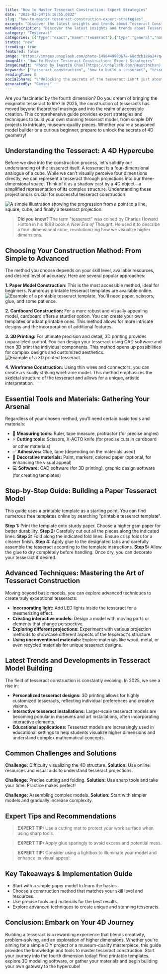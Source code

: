```yaml
---
title: "How to Master Tesseract Construction: Expert Strategies"
date: "2025-03-24T16:18:55.083Z"
slug: "how-to-master-tesseract-construction-expert-strategies"
excerpt: "Discover the latest insights and trends about Tesseract Construction. This comprehensive guide covers everything you need to know about Tesseract Construction in 2025."
metaDescription: "Discover the latest insights and trends about Tesseract Construction. This comprehensive guide covers everything you need to know about Tesseract Construct..."
category: "Tesseract"
categories: [{"type":"exact","name":"Tesseract"},{"type":"general","name":"Mathematics"},{"type":"medium","name":"Geometry"},{"type":"specific","name":"Higher Dimensions"},{"type":"niche","name":"Hypercube Projections"}]
status: "new"
trending: true
featured: false
image: "https://images.unsplash.com/photo-1496449903678-68ddcb189a24?q=85&w=1200&fit=max&fm=webp&auto=compress"
imageAlt: "How to Master Tesseract Construction: Expert Strategies"
imageCredit: "Photo by [Austin Chan](https://unsplash.com/@austinchan) on Unsplash"
keywords: ["tesseract construction", "how to build a tesseract", "tesseract model building", "tesseract construction tutorial", "4d hypercube construction", "diy tesseract", "tesseract building plans", "buy tesseract model", "printable tesseract template", "tesseract construction kit"]
readingTime: 6
socialShare: "\"Unlocking the secrets of the tesseract isn't just about building a model; it's about expanding your understanding of the universe itself.\"  #tesseract #4d #geometry #hypercube"
generatedBy: "Gemini"
---
```




Are you fascinated by the fourth dimension?  Do you dream of bringing the enigmatic tesseract to life?  In 2025, the construction of tesseracts has moved beyond theoretical musings and into the realm of accessible creation. This comprehensive guide provides expert strategies and techniques to build your own stunning tesseract model, from simple DIY projects to intricate, museum-quality pieces.  Whether you're a seasoned model builder or a curious beginner, prepare to unlock the secrets of 4D geometry!

## Understanding the Tesseract: A 4D Hypercube

Before we dive into the construction process, let's solidify our understanding of the tesseract itself.  A tesseract is a four-dimensional analogue of a cube.  While we can't visually perceive four dimensions directly, we can represent a tesseract through projections into our three-dimensional space.  Think of it as a shadow cast by a 4D object—a simplified representation of its complex structure.  Understanding these projections is crucial for successful tesseract construction.

![A simple illustration showing the progression from a point to a line, square, cube, and finally a tesseract projection.](https://images.unsplash.com/photo-1451187580459-43490279c0fa?q=85&w=1200&fit=max&fm=webp&auto=compress)

> **Did you know?** The term "tesseract" was coined by Charles Howard Hinton in his 1888 book *A New Era of Thought*. He used it to describe a four-dimensional cube, revolutionizing how we visualize higher dimensions.

## Choosing Your Construction Method: From Simple to Advanced

The method you choose depends on your skill level, available resources, and desired level of accuracy.  Here are several popular approaches:

**1.  Paper Model Construction:** This is the most accessible method, ideal for beginners.  Numerous printable tesseract templates are available online.  ![Example of a printable tesseract template.](https://images.unsplash.com/photo-1484417894907-623942c8ee29?q=85&w=1200&fit=max&fm=webp&auto=compress) You'll need paper, scissors, glue, and some patience.

**2.  Cardboard Construction:**  For a more robust and visually appealing model, cardboard offers a sturdier option.  You can create your own templates or adapt printable ones.  This method allows for more intricate designs and the incorporation of additional features.

**3.  3D Printing:**  For ultimate precision and detail, 3D printing provides unparalleled control.  You can design your tesseract using CAD software and then 3D print the individual components.  This method opens up possibilities for complex designs and customized aesthetics. ![Example of a 3D printed tesseract.](https://images.unsplash.com/photo-1517976487492-5750f3195933?q=85&w=1200&fit=max&fm=webp&auto=compress)

**4.  Wireframe Construction:**  Using thin wires and connectors, you can create a visually striking wireframe model.  This method emphasizes the skeletal structure of the tesseract and allows for a unique, artistic interpretation.

## Essential Tools and Materials: Gathering Your Arsenal

Regardless of your chosen method, you'll need certain basic tools and materials:

* 🔑 **Measuring tools:** Ruler, tape measure, protractor (for precise angles)
* ⚡ **Cutting tools:** Scissors, X-ACTO knife (for precise cuts in cardboard or other materials)
* ✅ **Adhesives:** Glue, tape (depending on the materials used)
* 🎨 **Decorative materials:** Paint, markers, colored paper (optional, for enhancing the visual appeal)
* 💻 **Software:** CAD software (for 3D printing), graphic design software (for creating templates)

## Step-by-Step Guide: Building a Paper Tesseract Model

This guide uses a printable template as a starting point.  You can find numerous free templates online by searching "printable tesseract template".

**Step 1:** Print the template onto sturdy paper.  Choose a higher gsm paper for better durability.
**Step 2:** Carefully cut out all the pieces along the indicated lines.
**Step 3:** Fold along the indicated fold lines. Ensure crisp folds for a cleaner finish.
**Step 4:** Apply glue to the designated tabs and carefully assemble the tesseract according to the template instructions.
**Step 5:**  Allow the glue to dry completely before handling.  Once dry, you can decorate your tesseract if desired.

## Advanced Techniques: Mastering the Art of Tesseract Construction

Moving beyond basic models, you can explore advanced techniques to create truly exceptional tesseracts:

* **Incorporating light:**  Add LED lights inside the tesseract for a mesmerizing effect.
* **Creating interactive models:** Design a model with moving parts or elements that change perspective.
* **Exploring different projections:**  Experiment with various projection methods to showcase different aspects of the tesseract's structure.
* **Using unconventional materials:**  Explore materials like wood, metal, or even recycled materials for unique tesseract designs.



## Latest Trends and Developments in Tesseract Model Building

The field of tesseract construction is constantly evolving. In 2025, we see a rise in:

* **Personalized tesseract designs:**  3D printing allows for highly customized tesseracts, reflecting individual preferences and creative visions.
* **Interactive tesseract installations:**  Larger-scale tesseract models are becoming popular in museums and art installations, often incorporating interactive elements.
* **Educational applications:** Tesseract models are increasingly used in educational settings to help students visualize higher dimensions and understand complex mathematical concepts.

## Common Challenges and Solutions

**Challenge:** Difficulty visualizing the 4D structure. **Solution:** Use online resources and visual aids to understand tesseract projections.

**Challenge:** Precise cutting and folding. **Solution:** Use sharp tools and take your time. Practice makes perfect!

**Challenge:**  Assembling complex models. **Solution:** Start with simpler models and gradually increase complexity.

## Expert Tips and Recommendations

> **EXPERT TIP:**  Use a cutting mat to protect your work surface when using sharp tools.

> **EXPERT TIP:**  Apply glue sparingly to avoid excess and potential mess.

> **EXPERT TIP:**  Consider using a lightbox to illuminate your model and enhance its visual appeal.

## Key Takeaways & Implementation Guide

* Start with a simple paper model to learn the basics.
* Choose a construction method that matches your skill level and resources.
* Use precise tools and materials for the best results.
* Explore advanced techniques to create unique and stunning tesseracts.

## Conclusion: Embark on Your 4D Journey

Building a tesseract is a rewarding experience that blends creativity, problem-solving, and an exploration of higher dimensions. Whether you're aiming for a simple DIY project or a museum-quality masterpiece, this guide provides the knowledge and tools to master tesseract construction. Start your journey into the fourth dimension today!  Find printable templates, explore 3D modeling software, or gather your materials and begin building your own gateway to the hypercube!


